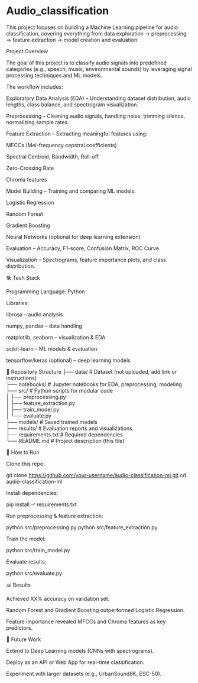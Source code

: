 # Audio_classification
This project focuses on building a Machine Learning pipeline for audio classification, covering everything from data exploration → preprocessing → feature extraction → model creation and evaluation

Project Overview

The goal of this project is to classify audio signals into predefined categories (e.g., speech, music, environmental sounds) by leveraging signal processing techniques and ML models.

The workflow includes:

Exploratory Data Analysis (EDA) – Understanding dataset distribution, audio lengths, class balance, and spectrogram visualization.

Preprocessing – Cleaning audio signals, handling noise, trimming silence, normalizing sample rates.

Feature Extraction – Extracting meaningful features using:

MFCCs (Mel-frequency cepstral coefficients)

Spectral Centroid, Bandwidth, Roll-off

Zero-Crossing Rate

Chroma features

Model Building – Training and comparing ML models:

Logistic Regression

Random Forest

Gradient Boosting

Neural Networks (optional for deep learning extension)

Evaluation – Accuracy, F1-score, Confusion Matrix, ROC Curve.

Visualization – Spectrograms, feature importance plots, and class distribution.

🛠️ Tech Stack

Programming Language: Python

Libraries:

librosa – audio analysis

numpy, pandas – data handling

matplotlib, seaborn – visualization & EDA

scikit-learn – ML models & evaluation

tensorflow/keras (optional) – deep learning models

📂 Repository Structure
├── data/                # Dataset (not uploaded, add link or instructions)  
├── notebooks/           # Jupyter notebooks for EDA, preprocessing, modeling  
├── src/                 # Python scripts for modular code  
│   ├── preprocessing.py  
│   ├── feature_extraction.py  
│   ├── train_model.py  
│   └── evaluate.py  
├── models/              # Saved trained models  
├── results/             # Evaluation reports and visualizations  
├── requirements.txt     # Required dependencies  
└── README.md            # Project description (this file)  

🚀 How to Run

Clone this repo:

git clone https://github.com/your-username/audio-classification-ml.git
cd audio-classification-ml


Install dependencies:

pip install -r requirements.txt


Run preprocessing & feature extraction:

python src/preprocessing.py
python src/feature_extraction.py


Train the model:

python src/train_model.py


Evaluate results:

python src/evaluate.py

📊 Results

Achieved XX% accuracy on validation set.

Random Forest and Gradient Boosting outperformed Logistic Regression.

Feature importance revealed MFCCs and Chroma features as key predictors.

🔮 Future Work

Extend to Deep Learning models (CNNs with spectrograms).

Deploy as an API or Web App for real-time classification.

Experiment with larger datasets (e.g., UrbanSound8K, ESC-50).
